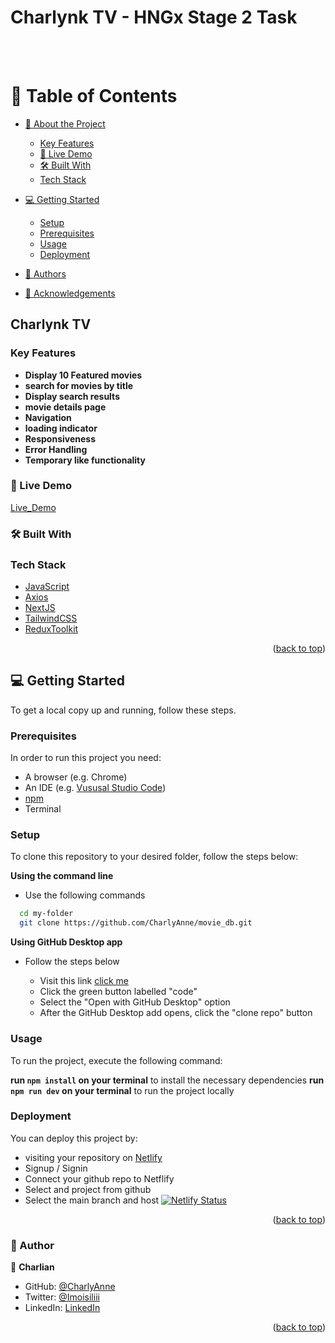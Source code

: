 <a name='readme-top'></a>

<div>
  <h1><b>Charlynk TV - HNGx Stage 2 Task</b></h1><br/><br/>
</div>

# 📗 Table of Contents

- [📖 About the Project](#about-project)

  - [Key Features](#key-features)
  - [🚀 Live Demo](#live-demo)
  - [🛠 Built With](#built-with)
  - [Tech Stack](#tech-stack)

- [💻 Getting Started](#getting-started)
  - [Setup](#setup)
  - [Prerequisites](#prerequisites)
  - [Usage](#usage)
  - [Deployment](#triangular_flag_on_post-deployment)
- [👥 Authors](#authors)
- [🙏 Acknowledgements](#acknowledgements)

## Charlynk TV <a name="about-project"></a>

### Key Features <a name="key-features"></a>

- **Display 10 Featured movies**
- **search for movies by title**
- **Display search results**
- **movie details page**
- **Navigation**
- **loading indicator**
- **Responsiveness**
- **Error Handling**
- **Temporary like functionality**

### 🚀 Live Demo <a name="live-demo"></a>

[Live_Demo](https://charlynktv.netlify.app)

### 🛠 Built With <a name="built-with"></a>

### Tech Stack <a name="tech-stack"></a>

<ul>
  <li><a href="https://javascript.com/">JavaScript</a></li>
  <li><a href='https://axios-http.com/docs/intro'>Axios</a></li?>
  <li><a href="https://nextjs.org/">NextJS</a></li>
  <li><a href="https://tailwindcss.com">TailwindCSS</a></li>
  <li><a href="https://redux-toolkit.js.org">ReduxToolkit</a></li>
</ul>

<p align="right">(<a href="#readme-top">back to top</a>)</p>

## 💻 Getting Started <a name="getting-started"></a>

To get a local copy up and running, follow these steps.

### Prerequisites

In order to run this project you need:

- A browser (e.g. Chrome)
- An IDE (e.g. [Vususal Studio Code](https://code.visualstudio.com/download))
- [npm](https://nodejs.org/en/)
- Terminal

### Setup

To clone this repository to your desired folder, follow the steps below:

**Using the command line**

- Use the following commands

```sh
  cd my-folder
  git clone https://github.com/CharlyAnne/movie_db.git
```

**Using GitHub Desktop app**

- Follow the steps below

  - Visit this link [click me](https://github.com/CharlyAnne/movie_db)
  - Click the green button labelled "code"
  - Select the "Open with GitHub Desktop" option
  - After the GitHub Desktop add opens, click the "clone repo" button

### Usage

To run the project, execute the following command:

**run `npm install` on your terminal** to install the necessary dependencies
**run `npm run dev` on your terminal** to run the project locally

### Deployment

You can deploy this project by:

- visiting your repository on [Netlify](https://app.netlify.com/)
- Signup / Signin
- Connect your github repo to Netflify
- Select and project from github
- Select the main branch and host
  [![Netlify Status](https://api.netlify.com/api/v1/badges/49ed62fd-e47e-48e3-84fb-9afb771c8ed1/deploy-status)](https://app.netlify.com/sites/charlynktv/deploys)

<p align="right">(<a href="#readme-top">back to top</a>)</p>

### 👥 Author <a name="authors"></a>

👤 **Charlian**

- GitHub: [@CharlyAnne](https://github.com/CharlyAnne)
- Twitter: [@Imoisiliii](https://twitter.com/Imoisiliii)
- LinkedIn: [LinkedIn](https://www.linkedin.com/in/charlian-imoisili)

<p align="right">(<a href="#readme-top">back to top</a>)</p>
